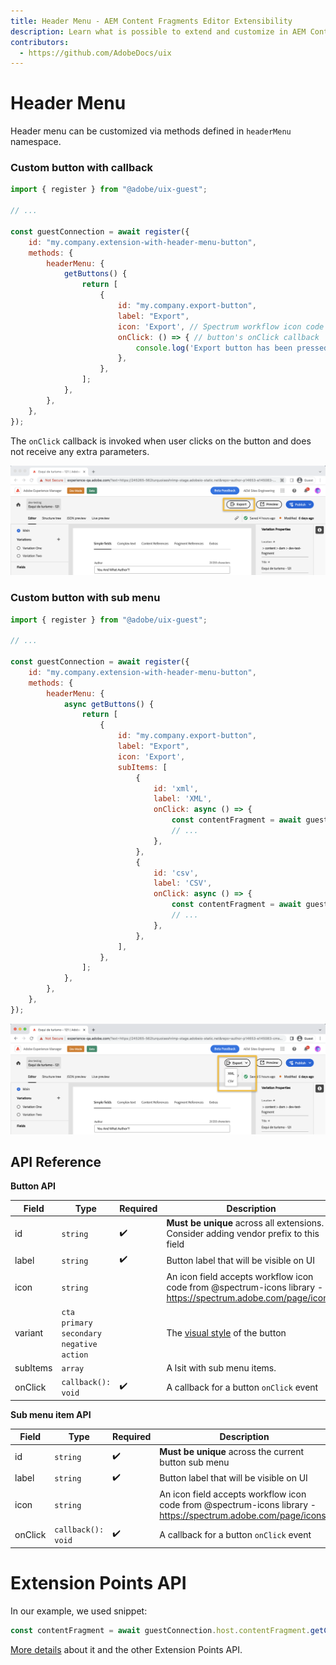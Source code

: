 ```yaml
---
title: Header Menu - AEM Content Fragments Editor Extensibility
description: Learn what is possible to extend and customize in AEM Content Fragments Editor
contributors:
  - https://github.com/AdobeDocs/uix
---
```


# Header Menu

Header menu can be customized via methods defined in `headerMenu` namespace.

### Custom button with callback

```js
import { register } from "@adobe/uix-guest";

// ...

const guestConnection = await register({
    id: "my.company.extension-with-header-menu-button",
    methods: {
        headerMenu: {
            getButtons() {
                return [
                    {
                        id: "my.company.export-button",
                        label: "Export",
                        icon: 'Export', // Spectrum workflow icon code from https://spectrum.adobe.com/page/icons/
                        onClick: () => { // button's onClick callback
                            console.log('Export button has been pressed.');
                        },
                    },
                ];
            },
        },
    },
});
```

The `onClick` callback is invoked when user clicks on the button and does not receive any extra parameters.

![Header menu item](./header-menu-item.png)

### Custom button with sub menu

```js
import { register } from "@adobe/uix-guest";

// ...

const guestConnection = await register({
    id: "my.company.extension-with-header-menu-button",
    methods: {
        headerMenu: {
            async getButtons() {
                return [
                    {
                        id: "my.company.export-button",
                        label: "Export",
                        icon: 'Export',
                        subItems: [
                            {
                                id: 'xml',
                                label: 'XML',
                                onClick: async () => {
                                    const contentFragment = await guestConnection.host.contentFragment.getContentFragment();
                                    // ...
                                },
                            },
                            {
                                id: 'csv',
                                label: 'CSV',
                                onClick: async () => {
                                    const contentFragment = await guestConnection.host.contentFragment.getContentFragment();
                                    // ...
                                },
                            },
                        ],
                    },
                ];
            },
        },
    },
});
```

![Header menu item with submenu](./header-menu-item-with-submenu.png)

## API Reference

**Button API**

| Field    | Type                                                                        | Required | Description                                                                                                   |
|----------|-----------------------------------------------------------------------------| ------ |---------------------------------------------------------------------------------------------------------------|
| id       | `string`                                                                    | ✔️  | **Must be unique** across all extensions. Consider adding vendor prefix to this field                         |
| label    | `string`                                                                    | ✔️  | Button label that will be visible on UI                                                                       |
| icon     | `string`                                                                    |    | An icon field accepts workflow icon code from @spectrum-icons library - https://spectrum.adobe.com/page/icons/ |
| variant  | `cta` <br /> `primary` <br /> `secondary` <br /> `negative` <br /> `action` |    | The [visual style](https://spectrum.adobe.com/page/button/#Options) of the button                             |
| subItems | `array`                                                                     |    | A lsit with sub menu items.                                                                                   |
| onClick  | `callback(): void`                                                          |  ✔️ | A callback for a button `onClick` event                                                                       |

**Sub menu item API**

| Field    | Type                                                                        | Required | Description                                                                                                  |
|----------|-----------------------------------------------------------------------------| ------ |--------------------------------------------------------------------------------------------------------------|
| id       | `string`                                                                    | ✔️  | **Must be unique** across the current button sub menu                                                        |
| label    | `string`                                                                    | ✔️  | Button label that will be visible on UI                                                                      |
| icon     | `string`                                                                    |    | An icon field accepts workflow icon code from @spectrum-icons library - https://spectrum.adobe.com/page/icons/ |
| onClick  | `callback(): void`                                                          |  ✔️ | A callback for a button `onClick` event                                                                      |

# Extension Points API

In our example, we used snippet:

```js
const contentFragment = await guestConnection.host.contentFragment.getContentFragment();`
```

[More details](../index.md) about it and the other Extension Points API.
